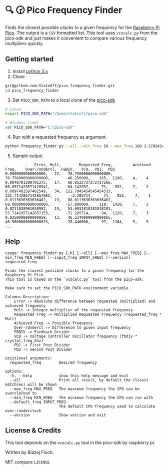 # :mag: :clock230: Pico Frequency Finder
Finds the closest possible clocks to a given frequency for the [Raspberry Pi Pico](https://www.raspberrypi.com/products/raspberry-pi-pico/).
The output is a `CSV` formatted list.
This tool uses `vcocalc.py` from the pico-sdk and just makes it convenient to compare various frequency multipliers quickly.

## Getting started

1. Install [python 3.x](https://www.python.org/downloads/)
2. Clone
```sh
git@github.com:StateOff/pico_frequency_finder.git
cd pico_frequency_finder
```
3. Set `PICO_SDK_PATH` to a local clone of the [pico-sdk](https://github.com/raspberrypi/pico-sdk)
```sh
# Linux
export PICO_SDK_PATH="/home/stateoff/pico-sdk"

# Windows (cmd)
set PICO_SDK_PATH="C:\pico-sdk"
```
4. Run with a requested frequency as argument.
```sh
python frequency_finder.py --all --min_freq 50 --max_freq 180 3.579545454545454545
```
5. Sample output
```
             Error, Mult,        Requested Freq,         Achieved Freq,    Over-/Undercl,  FBDIV,   VCO,  PD1,  PD2
0.0000000000000000,   22,   78.7500000000000000,   78.7500000000000000,       -46.250000,    105,  1260,    4,    4
0.0048701298701275,   17,   60.8522727272727266,   60.8571428571428541,       -64.142857,     71,   852,    7,    2
0.0097402597402549,   34,  121.7045454545454533,  121.7142857142857082,        -3.285714,     71,   852,    7,    1
0.0113636363636402,   19,   68.0113636363636402,   68.0000000000000000,       -57.000000,    119,  1428,    7,    3
0.0211038961038952,   15,   53.6931818181818201,   53.7142857142857153,       -71.285714,     94,  1128,    7,    3
0.0259090909090958,   13,   46.5340909090909065,   46.5600000000000023,       -78.440000,     97,  1164,    5,    5
...
```

## Help

```
usage: frequency_finder.py [-h] [--all] [--max_freq MAX_FREQ] [--min_freq MIN_FREQ] [--input_freq INPUT_FREQ] [--version] requested_freq

Finds the closest possible clocks to a given frequency for the Raspberry Pi Pico.
This tool is based on the `vcocalc.py` tool from the pico-sdk.

Make sure to set the PICO_SDK_PATH environment variable.

Columns Description:
    Error -> Absolute difference between requested (multiplied) and achieved frequency
    Mult -> Integer multiplier of the requested frequency
    Requested Freq -> Multiplied Requested Frequency (requested_freq * Mult)
    Achieved Freq -> Possible frequency
    Over-/Undercl -> Difference to given input frequency
    FBDIV -> Feedback Divider
    VCO -> Voltage Controller Oscillator frequency (fbdiv * crystal_freq_khz)
    PD1 -> First Post Divider
    PD2 -> Second Post Divider
    
positional arguments:
  requested_freq        Desired frequency

options:
  -h, --help            show this help message and exit
  --all                 Print all result, by default the closest match(es) will be shown
  --max_freq MAX_FREQ   The maximum frequency the CPU can be overclocked to
  --min_freq MIN_FREQ   The minimum frequency the CPU can run with
  --default_freq INPUT_FREQ
                        The default CPU frequency used to calculate over-/underclock
  --version             Show version and exit
```

## License & Credits

This tool depends on the `vcocalc.py` tool in the pico-sdk by raspberry pi.

Written by Blazej Floch.

MIT compare `LICENSE`
